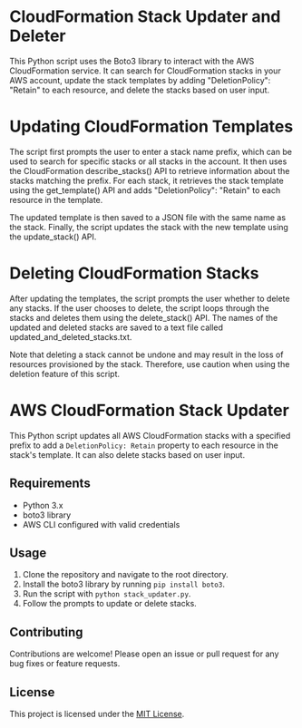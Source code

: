 # CloudFormation Stack Updater and Deleter
This Python script uses the Boto3 library to interact with the AWS CloudFormation service. It can search for CloudFormation stacks in your AWS account, update the stack templates by adding "DeletionPolicy": "Retain" to each resource, and delete the stacks based on user input.

# Updating CloudFormation Templates
The script first prompts the user to enter a stack name prefix, which can be used to search for specific stacks or all stacks in the account. It then uses the CloudFormation describe_stacks() API to retrieve information about the stacks matching the prefix. For each stack, it retrieves the stack template using the get_template() API and adds "DeletionPolicy": "Retain" to each resource in the template.

The updated template is then saved to a JSON file with the same name as the stack. Finally, the script updates the stack with the new template using the update_stack() API.

# Deleting CloudFormation Stacks
After updating the templates, the script prompts the user whether to delete any stacks. If the user chooses to delete, the script loops through the stacks and deletes them using the delete_stack() API. The names of the updated and deleted stacks are saved to a text file called updated_and_deleted_stacks.txt.

Note that deleting a stack cannot be undone and may result in the loss of resources provisioned by the stack. Therefore, use caution when using the deletion feature of this script.

# AWS CloudFormation Stack Updater

This Python script updates all AWS CloudFormation stacks with a specified prefix to add a `DeletionPolicy: Retain` property to each resource in the stack's template. It can also delete stacks based on user input.

## Requirements

- Python 3.x
- boto3 library
- AWS CLI configured with valid credentials

## Usage

1. Clone the repository and navigate to the root directory.
2. Install the boto3 library by running `pip install boto3`.
3. Run the script with `python stack_updater.py`.
4. Follow the prompts to update or delete stacks.

## Contributing

Contributions are welcome! Please open an issue or pull request for any bug fixes or feature requests.

## License

This project is licensed under the [MIT License](https://opensource.org/licenses/MIT).
